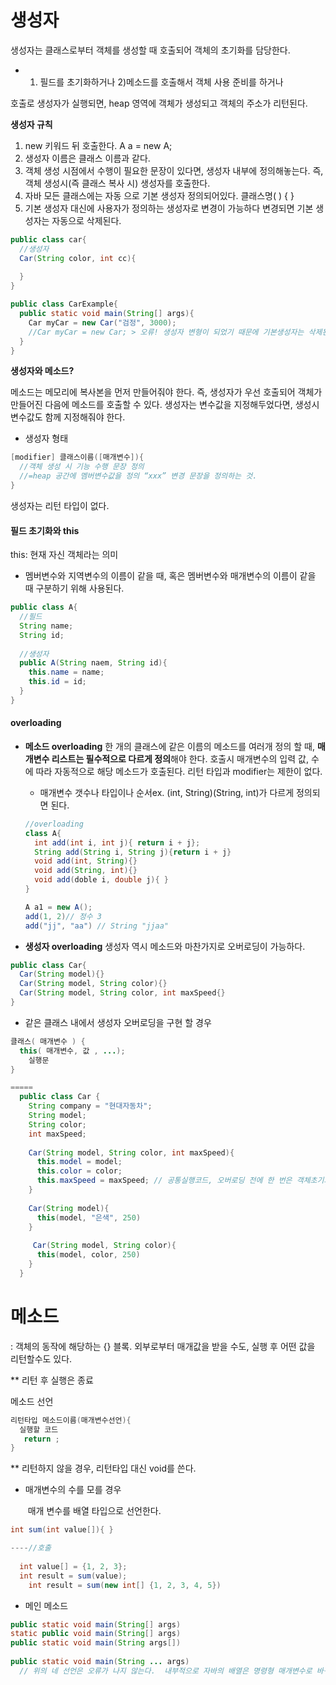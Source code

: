 # 생성자

생성자는 클래스로부터 객체를 생성할 때 호출되어 객체의 초기화를 담당한다. 

* 1) 필드를 초기화하거나 2)메소드를 호출해서 객체 사용 준비를 하거나

호출로 생성자가 실행되면, heap 영역에 객체가 생성되고 객체의 주소가 리턴된다. 



**생성자 규칙**

1. new 키워드 뒤 호출한다. A a = new A;
2. 생성자 이름은 클래스 이름과 같다.  
3. 객체 생성 시점에서 수행이 필요한 문장이 있다면, 생성자 내부에 정의해놓는다. 
    즉, 객체 생성시(즉 클래스 복사 시) 생성자를 호출한다. 
4. 자바 모든 클래스에는 자동 으로 기본 생성자 정의되어있다. 
    클래스명( ) {  } 
5. 기본 생성자 대신에 사용자가 정의하는 생성자로 변경이 가능하다 
   변경되면 기본 생성자는 자동으로 삭제된다. 

````java
public class car{
  //생성자
  Car(String color, int cc){
    
  }
}

public class CarExample{
  public static void main(String[] args){
    Car myCar = new Car("검정", 3000);
    //Car myCar = new Car; > 오류! 생성자 변형이 되었기 때문에 기본생성자는 삭제된다. 
  }
}
````

**생성자와 메소드?**

메소드는 메모리에 복사본을 먼저 만들어줘야 한다. 즉, 생성자가 우선 호출되어 객체가 만들어진 다음에 메소드를 호출할 수 있다. 생성자는 변수값을 지정해두었다면, 생성시 변수값도 함께 지정해줘야 한다. 

* 생성자 형태

````java
[modifier] 클래스이름([매개변수]){
  //객체 생성 시 기능 수행 문장 정의 
  //=heap 공간에 멤버변수값을 정의 “xxx” 변경 문장을 정의하는 것. 
} 
````

생성자는 리턴 타입이 없다. 





#### 필드 초기화와 this

this: 현재 자신 객체라는 의미 

* 멤버변수와 지역변수의 이름이 같을 때, 혹은 멤버변수와 매개변수의 이름이 같을 때 구분하기 위해 사용된다. 

````java
public class A{
  //필드
  String name;
  String id;
  
  //생성자
  public A(String naem, String id){
    this.name = name;
    this.id = id;
  }
}
````



#### overloading

* **메소드 overloading** 한 개의 클래스에 같은 이름의 메소드를 여러개 정의 할 때, **매개변수 리스트는 필수적으로 다르게 정의**해야 한다. 호출시 매개변수의 입력 값, 수에 따라 자동적으로 해당 메소드가 호출된다. 리턴 타입과 modifier는 제한이 없다. 

  * 매개변수 갯수나 타입이나 순서ex. (int, String)(String, int)가 다르게 정의되면 된다. 

  ````java
  //overloading 
  class A{
    int add(int i, int j){ return i + j};
    String add(String i, String j){return i + j}
    void add(int, String){}
    void add(String, int){}
    void add(doble i, double j){ }
  }
  
  A a1 = new A();
  add(1, 2)// 정수 3 
  add("jj", "aa") // String "jjaa"
  ````

  

* **생성자 overloading** 생성자 역시 메소드와 마찬가지로 오버로딩이 가능하다. 

````java
public class Car{
  Car(String model){}
  Car(String model, String color){}
  Car(String model, String color, int maxSpeed{}
}
````





* 같은 클래스 내에서 생성자 오버로딩을 구현 할 경우

````java
클래스( 매개변수 ) {
  this( 매개변수, 값 , ...);
    실행문
}

=====
  public class Car {
    String company = "현대자동차";
    String model;
    String color;
    int maxSpeed;
    
    Car(String model, String color, int maxSpeed){
      this.model = model;
      this.color = color;
      this.maxSpeed = maxSpeed; // 공통실행코드, 오버로딩 전에 한 번은 객체초기화를 시켜줘야 함
    }
    
    Car(String model){
      this(model, "은색", 250)
    }
    
     Car(String model, String color){
      this(model, color, 250)
    }
  }
````





# 메소드



: 객체의 동작에 해당하는 {} 블록. 외부로부터 매개값을 받을 수도, 실행 후 어떤 값을 리턴할수도 있다.

** 리턴 후 실행은 종료 

메소드 선언

````java
리턴타입 메소드이름(매개변수선언){
  실행할 코드
   return ;
}
````

** 리턴하지 않을 경우, 리턴타입 대신 void를 쓴다. 



+ 매개변수의 수를 모를 경우

  ​	매개 변수를 배열 타입으로 선언한다.

```java
int sum(int value[]){ }

----//호출
  
  int value[] = {1, 2, 3};
  int result = sum(value);
	int result = sum(new int[] {1, 2, 3, 4, 5})
```



* 메인 메소드

````java
public static void main(String[] args)
static public void main(String[] args)
public static void main(String args[])
  
public static void main(String ... args)
  // 위의 네 선언은 오류가 나지 않는다.  내부적으로 자바의 배열은 명령형 매개변수로 바구는 것이 가능하다. 나머지는 바꿀 수 없음. 
````

